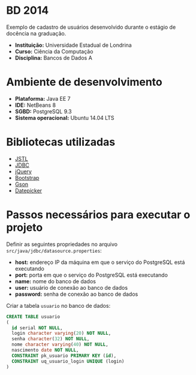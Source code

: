 BD 2014
=======

Exemplo de cadastro de usuários desenvolvido durante o estágio de docência na graduação.

- **Instituição:** Universidade Estadual de Londrina
- **Curso:** Ciência da Computação
- **Disciplina:** Bancos de Dados A



Ambiente de desenvolvimento
===========================

- **Plataforma:** Java EE 7
- **IDE:** NetBeans 8
- **SGBD:** PostgreSQL 9.3
- **Sistema operacional:** Ubuntu 14.04 LTS



Bibliotecas utilizadas
======================

- [JSTL][1]
- [JDBC][2]
- [jQuery][3]
- [Bootstrap][4]
- [Gson][5]
- [Datepicker][6]

[1]: https://jstl.java.net/
[2]: http://jdbc.postgresql.org/
[3]: http://jquery.com/
[4]: http://getbootstrap.com/
[5]: https://code.google.com/p/google-gson/
[6]: https://github.com/eternicode/bootstrap-datepicker/



Passos necessários para executar o projeto
==========================================

Definir as seguintes propriedades no arquivo `src/java/jdbc/datasource.properties`:

- **host:** endereço IP da máquina em que o serviço do PostgreSQL está executando
- **port:** porta em que o serviço do PostgreSQL está executando
- **name:** nome do banco de dados
- **user:** usuário de conexão ao banco de dados
- **password:** senha de conexão ao banco de dados

Criar a tabela `usuario` no banco de dados:

```sql
CREATE TABLE usuario
(
  id serial NOT NULL,
  login character varying(20) NOT NULL,
  senha character(32) NOT NULL,
  nome character varying(40) NOT NULL,
  nascimento date NOT NULL,
  CONSTRAINT pk_usuario PRIMARY KEY (id),
  CONSTRAINT uq_usuario_login UNIQUE (login)
)
```
